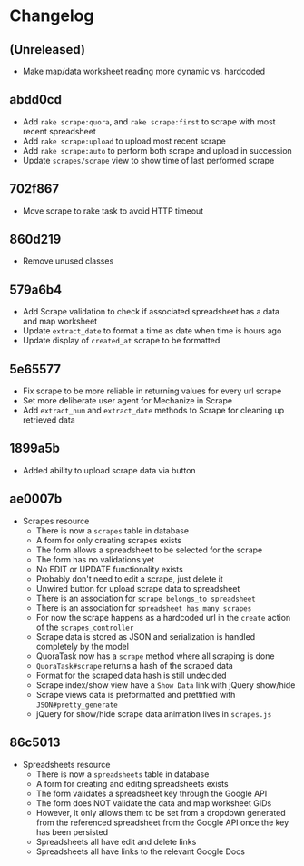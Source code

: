 # Changelog

## (Unreleased)
- Make map/data worksheet reading more dynamic vs. hardcoded

## abdd0cd
- Add `rake scrape:quora`, and `rake scrape:first` to scrape with most recent spreadsheet
- Add `rake scrape:upload` to upload most recent scrape
- Add `rake scrape:auto` to perform both scrape and upload in succession
- Update `scrapes/scrape` view to show time of last performed scrape

## 702f867
- Move scrape to rake task to avoid HTTP timeout

## 860d219
- Remove unused classes

## 579a6b4
- Add Scrape validation to check if associated spreadsheet has a data and map worksheet
- Update `extract_date` to format a time as date when time is hours ago
- Update display of `created_at` scrape to be formatted

## 5e65577
- Fix scrape to be more reliable in returning values for every url scrape
- Set more deliberate user agent for Mechanize in Scrape
- Add `extract_num` and `extract_date` methods to Scrape for cleaning up retrieved data

## 1899a5b
- Added ability to upload scrape data via button

## ae0007b
- Scrapes resource
    * There is now a `scrapes` table in database
    * A form for only creating scrapes exists
    * The form allows a spreadsheet to be selected for the scrape
    * The form has no validations yet
    * No EDIT or UPDATE functionality exists
    * Probably don't need to edit a scrape, just delete it
    * Unwired button for upload scrape data to spreadsheet
    * There is an association for `scrape belongs_to spreadsheet`
    * There is an association for `spreadsheet has_many scrapes`
    * For now the scrape happens as a hardcoded url in the `create` action of the `scrapes_controller`
    * Scrape data is stored as JSON and serialization is handled completely by the model
    * QuoraTask now has a `scrape` method where all scraping is done
    * `QuoraTask#scrape` returns a hash of the scraped data
    * Format for the scraped data hash is still undecided
    * Scrape index/show view have a `Show Data` link with jQuery show/hide
    * Scrape views data is preformatted and prettified with `JSON#pretty_generate`
    * jQuery for show/hide scrape data animation lives in `scrapes.js`

## 86c5013
- Spreadsheets resource
    * There is now a `spreadsheets` table in database
    * A form for creating and editing spreadsheets exists
    * The form validates a spreadsheet key through the Google API
    * The form does NOT validate the data and map worksheet GIDs
    * However, it only allows them to be set from a dropdown generated from the referenced spreadsheet from the Google API once the key has been persisted
    * Spreadsheets all have edit and delete links
    * Spreadsheets all have links to the relevant Google Docs